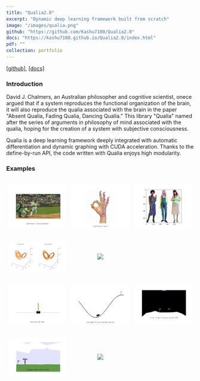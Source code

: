 ```yaml
---
title: "Qualia2.0"
excerpt: "Dynamic deep learning framework built from scratch"
image: "/images/qualia.png" 
github: "https://github.com/Kashu7100/Qualia2.0"
docs: "https://kashu7100.github.io/Qualia2.0/index.html"
pdf: ""
collection: portfolio
---
```

[[github]](https://github.com/Kashu7100/Qualia2.0), [[docs]](https://kashu7100.github.io/Qualia2.0/index.html)

### Introduction

David J. Chalmers, an Australian philosopher and cognitive scientist, onece argued that if a system reproduces the functional organization of the brain, it will also reproduce the qualia associated with the brain in the paper "Absent Qualia, Fading Qualia, Dancing Qualia." This library "Qualia" named after the series of arguments in philosophy of mind associated with the qualia, hoping for the creation of a system with subjective consciousness.

Qualia is a deep learning framework deeply integrated with automatic differentiation and dynamic graphing with CUDA acceleration. Thanks to the define-by-run API, the code written with Qualia enjoys high modularity.

### Examples

<table style="width:100%;border:0px;border-spacing:0px;border-collapse:separate;margin-right:auto;margin-left:auto;">
  <tbody>
    <tr>
      <td>
        <p align="center"><img src="/images/baseball.gif" width="180"/></p>
      </td>
      <td>
        <p align="center"><img src="/images/openpose_hand.gif" width="180"/></p>
      </td>
      <td>
        <p align="center"><img src="/images/women_pose.png" width="180"/></p>
      </td>
    </tr>
    <tr>
      <td>
        <p align="center"><img src="/images/lorenz_compare.png" width="180"/></p>
      </td>
      <td>
        <p align="center"><img src="/images/gan_mnist.gif" width="180"/></p>
      </td>
    </tr>
    <tr>
      <td>
        <p align="center"><img src="/images/cartpole_dqn.gif" width="180"/></p>
      </td>
      <td>
        <p align="center"><img src="/images/mountaincar_duelingnet.gif" width="180"/></p>
      </td>
      <td>
        <p align="center"><img src="/images/lunar_lander_cont_td3.gif" width="180"/></p>
      </td>
    </tr>
    <tr>
      <td>
        <p align="center"><img src="/images/bipedal_walker_td3.gif" width="180"/></p>
      </td>
      <td>
        <p align="center"><img src="/images/roboschool_walker2d_td3.gif" width="180"/></p>
      </td>
    </tr>
  </tbody>
</table>
